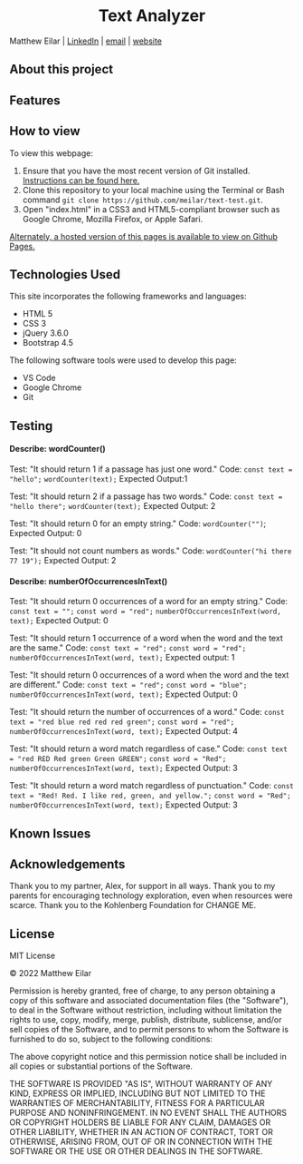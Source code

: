 <h1 align="center">Text Analyzer</h1>

Matthew Eilar | [LinkedIn](https://www.linkedin.com/in/eilar-503/) | [email](mailto:<meilar@gmail.com>) | [website](www.mattheweilar.com)

## About this project
 

## Features


## How to view

To view this webpage:

1. Ensure that you have the most recent version of Git installed. [Instructions can be found here.](https://github.com/git-guides/install-git) 
1. Clone this repository to your local machine using the Terminal or Bash command `git clone https://github.com/meilar/text-test.git`.
2. Open "index.html" in a CSS3 and HTML5-compliant browser such as Google Chrome, Mozilla Firefox, or Apple Safari.

[Alternately, a hosted version of this pages is available to view on Github Pages.](https://meilar.github.io/text-test)

## Technologies Used

This site incorporates the following frameworks and languages:

- HTML 5
- CSS 3
- jQuery 3.6.0
- Bootstrap 4.5

The following software tools were used to develop this page:

- VS Code
- Google Chrome
- Git

## Testing

#### Describe: wordCounter()

Test: "It should return 1 if a passage has just one word."
Code:
  `const text = "hello";`
  `wordCounter(text);`
Expected Output:1

Test: "It should return 2 if a passage has two words."
Code:
  `const text = "hello there";`
  `wordCounter(text);`
Expected Output: 2

Test: "It should return 0 for an empty string."
Code: `wordCounter("")`;
Expected Output: 0

Test: "It should not count numbers as words."
Code: `wordCounter("hi there 77 19");`
Expected Output: 2

#### Describe: numberOfOccurrencesInText()

Test: "It should return 0 occurrences of a word for an empty string."
Code: 
  `const text = "";`
  `const word = "red";`
  `numberOfOccurrencesInText(word, text);`
Expected Output: 0

Test: "It should return 1 occurrence of a word when the word and the text are the same."
Code:
  `const text = "red";`
  `const word = "red";`
  `numberOfOccurrencesInText(word, text);`
Expected output: 1

Test: "It should return 0 occurrences of a word when the word and the text are different."
Code:
  `const text = "red";`
  `const word = "blue";`
  `numberOfOccurrencesInText(word, text);`
Expected Output: 0

Test: "It should return the number of occurrences of a word."
Code:
`const text = "red blue red red red green";`
`const word = "red";`
`numberOfOccurrencesInText(word, text);`
Expected Output: 4

Test: "It should return a word match regardless of case."
Code:
`const text = "red RED Red green Green GREEN";`
`const word = "Red";`
`numberOfOccurrencesInText(word, text);`
Expected Output: 3

Test: "It should return a word match regardless of punctuation."
Code:
`const text = "Red! Red. I like red, green, and yellow.";`
`const word = "Red";`
`numberOfOccurrencesInText(word, text);`
Expected Output: 3

## Known Issues

## Acknowledgements

Thank you to my partner, Alex, for support in all ways. Thank you to my parents for encouraging technology exploration, even when resources were scarce. Thank you to the Kohlenberg Foundation for CHANGE ME.

## License 

MIT License

© 2022 Matthew Eilar

Permission is hereby granted, free of charge, to any person obtaining a copy
of this software and associated documentation files (the "Software"), to deal
in the Software without restriction, including without limitation the rights
to use, copy, modify, merge, publish, distribute, sublicense, and/or sell
copies of the Software, and to permit persons to whom the Software is
furnished to do so, subject to the following conditions:

The above copyright notice and this permission notice shall be included in all
copies or substantial portions of the Software.

THE SOFTWARE IS PROVIDED "AS IS", WITHOUT WARRANTY OF ANY KIND, EXPRESS OR
IMPLIED, INCLUDING BUT NOT LIMITED TO THE WARRANTIES OF MERCHANTABILITY,
FITNESS FOR A PARTICULAR PURPOSE AND NONINFRINGEMENT. IN NO EVENT SHALL THE
AUTHORS OR COPYRIGHT HOLDERS BE LIABLE FOR ANY CLAIM, DAMAGES OR OTHER
LIABILITY, WHETHER IN AN ACTION OF CONTRACT, TORT OR OTHERWISE, ARISING FROM,
OUT OF OR IN CONNECTION WITH THE SOFTWARE OR THE USE OR OTHER DEALINGS IN THE
SOFTWARE.